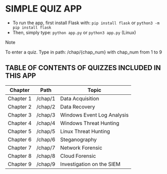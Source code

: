 # SIMPLE QUIZ APP

- To run the app, first install Flask with:
`pip install flask`
or
`python3 -m pip install flask`
- Then, simply type: `python app.py` or `python3 app.py` (Linux)

> [!NOTE]
> To enter a quiz. Type in path: /chap/{chap_num} with chap_num from 1 to 9

## TABLE OF CONTENTS OF QUIZZES INCLUDED IN THIS APP

| Chapter | Path | Topic |
| - | - | - |
| Chapter 1 | /chap/1 | Data Acquisition |
| Chapter 2 | /chap/2 | Data Recovery |
| Chapter 3 | /chap/3 | Windows Event Log Analysis |
| Chapter 4 | /chap/4 | Windows Threat Hunting |
| Chapter 5 | /chap/5 | Linux Threat Hunting |
| Chapter 6 | /chap/6 | Steganography |
| Chapter 7 | /chap/7 | Network Forensic |
| Chapter 8 | /chap/8 | Cloud Forensic|
| Chapter 9 | /chap/9 | Investigation on the SIEM |
